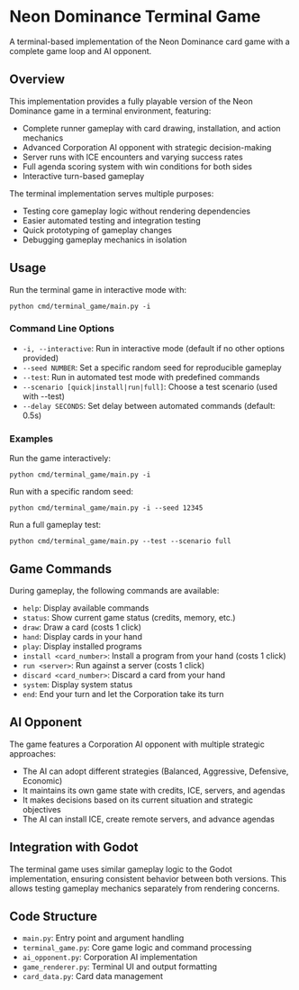 # Neon Dominance Terminal Game

A terminal-based implementation of the Neon Dominance card game with a complete game loop and AI opponent.

## Overview

This implementation provides a fully playable version of the Neon Dominance game in a terminal environment, featuring:

- Complete runner gameplay with card drawing, installation, and action mechanics
- Advanced Corporation AI opponent with strategic decision-making
- Server runs with ICE encounters and varying success rates
- Full agenda scoring system with win conditions for both sides
- Interactive turn-based gameplay

The terminal implementation serves multiple purposes:
- Testing core gameplay logic without rendering dependencies
- Easier automated testing and integration testing
- Quick prototyping of gameplay changes
- Debugging gameplay mechanics in isolation

## Usage

Run the terminal game in interactive mode with:

```
python cmd/terminal_game/main.py -i
```

### Command Line Options

- `-i, --interactive`: Run in interactive mode (default if no other options provided)
- `--seed NUMBER`: Set a specific random seed for reproducible gameplay
- `--test`: Run in automated test mode with predefined commands
- `--scenario [quick|install|run|full]`: Choose a test scenario (used with --test)
- `--delay SECONDS`: Set delay between automated commands (default: 0.5s)

### Examples

Run the game interactively:
```
python cmd/terminal_game/main.py -i
```

Run with a specific random seed:
```
python cmd/terminal_game/main.py -i --seed 12345
```

Run a full gameplay test:
```
python cmd/terminal_game/main.py --test --scenario full
```

## Game Commands

During gameplay, the following commands are available:

- `help`: Display available commands
- `status`: Show current game status (credits, memory, etc.)
- `draw`: Draw a card (costs 1 click)
- `hand`: Display cards in your hand
- `play`: Display installed programs
- `install <card_number>`: Install a program from your hand (costs 1 click)
- `run <server>`: Run against a server (costs 1 click)
- `discard <card_number>`: Discard a card from your hand
- `system`: Display system status
- `end`: End your turn and let the Corporation take its turn

## AI Opponent

The game features a Corporation AI opponent with multiple strategic approaches:

- The AI can adopt different strategies (Balanced, Aggressive, Defensive, Economic)
- It maintains its own game state with credits, ICE, servers, and agendas
- It makes decisions based on its current situation and strategic objectives
- The AI can install ICE, create remote servers, and advance agendas

## Integration with Godot

The terminal game uses similar gameplay logic to the Godot implementation, ensuring consistent behavior between both versions. This allows testing gameplay mechanics separately from rendering concerns.

## Code Structure

- `main.py`: Entry point and argument handling
- `terminal_game.py`: Core game logic and command processing
- `ai_opponent.py`: Corporation AI implementation
- `game_renderer.py`: Terminal UI and output formatting
- `card_data.py`: Card data management
